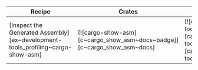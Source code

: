 | Recipe | Crates | Categories |
|--------|--------|------------|
| [Inspect the Generated Assembly][ex~development-tools_profiling~cargo-show-asm] | [![cargo-show-asm][c~cargo_show_asm~docs~badge]][c~cargo_show_asm~docs] | [![cat~development-tools::profiling][cat~development-tools::profiling~badge]][cat~development-tools::profiling] |
